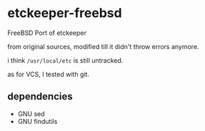 # etckeeper-freebsd

FreeBSD Port of etckeeper


from original sources, modified till it didn't throw errors anymore.

i think `/usr/local/etc` is still untracked.

as for VCS, I tested with git.


## dependencies

* GNU sed
* GNU findutils
